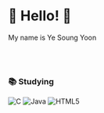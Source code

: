 
# 👋 Hello! 👋
My name is Ye Soung Yoon

<br><br>
### 📚 Studying
![C](https://img.shields.io/badge/c-%2300599C.svg?style=flat-the-badge&logo=c&logoColor=white)
![Java](https://img.shields.io/badge/java-%23ED8B00.svg?style=flat-the-badge&logo=java&logoColor=white)
![HTML5](https://img.shields.io/badge/HTML-E34F26.svg?style=flat-the-badge&logo=HTML5&logoColor=white) 
